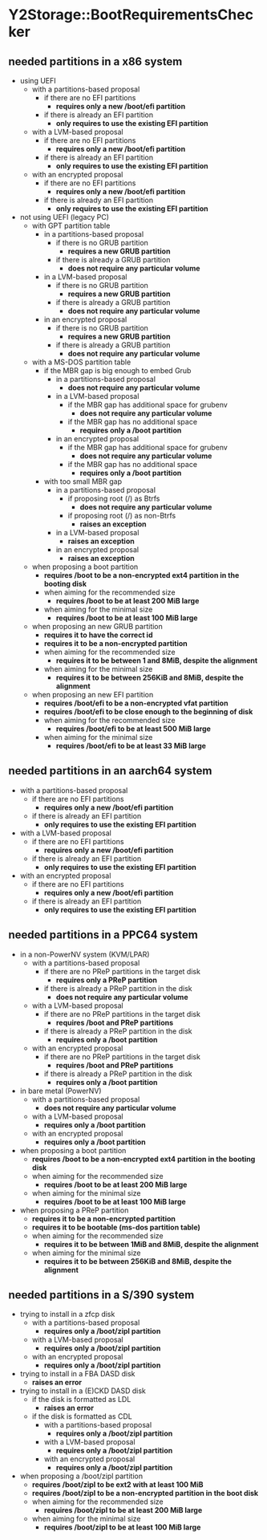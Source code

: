 
[//]: # (document was automatically created using 'rake doc:bootspecs')

# Y2Storage::BootRequirementsChecker
## needed partitions in a x86 system
- using UEFI
	- with a partitions-based proposal
		- if there are no EFI partitions
			- **requires only a new /boot/efi partition**
		- if there is already an EFI partition
			- **only requires to use the existing EFI partition**
	- with a LVM-based proposal
		- if there are no EFI partitions
			- **requires only a new /boot/efi partition**
		- if there is already an EFI partition
			- **only requires to use the existing EFI partition**
	- with an encrypted proposal
		- if there are no EFI partitions
			- **requires only a new /boot/efi partition**
		- if there is already an EFI partition
			- **only requires to use the existing EFI partition**
- not using UEFI (legacy PC)
	- with GPT partition table
		- in a partitions-based proposal
			- if there is no GRUB partition
				- **requires a new GRUB partition**
			- if there is already a GRUB partition
				- **does not require any particular volume**
		- in a LVM-based proposal
			- if there is no GRUB partition
				- **requires a new GRUB partition**
			- if there is already a GRUB partition
				- **does not require any particular volume**
		- in an encrypted proposal
			- if there is no GRUB partition
				- **requires a new GRUB partition**
			- if there is already a GRUB partition
				- **does not require any particular volume**
	- with a MS-DOS partition table
		- if the MBR gap is big enough to embed Grub
			- in a partitions-based proposal
				- **does not require any particular volume**
			- in a LVM-based proposal
				- if the MBR gap has additional space for grubenv
					- **does not require any particular volume**
				- if the MBR gap has no additional space
					- **requires only a /boot partition**
			- in an encrypted proposal
				- if the MBR gap has additional space for grubenv
					- **does not require any particular volume**
				- if the MBR gap has no additional space
					- **requires only a /boot partition**
		- with too small MBR gap
			- in a partitions-based proposal
				- if proposing root (/) as Btrfs
					- **does not require any particular volume**
				- if proposing root (/) as non-Btrfs
					- **raises an exception**
			- in a LVM-based proposal
				- **raises an exception**
			- in an encrypted proposal
				- **raises an exception**
	- when proposing a boot partition
		- **requires /boot to be a non-encrypted ext4 partition in the booting disk**
		- when aiming for the recommended size
			- **requires /boot to be at least 200 MiB large**
		- when aiming for the minimal size
			- **requires /boot to be at least 100 MiB large**
	- when proposing an new GRUB partition
		- **requires it to have the correct id**
		- **requires it to be a non-encrypted partition**
		- when aiming for the recommended size
			- **requires it to be between 1 and 8MiB, despite the alignment**
		- when aiming for the minimal size
			- **requires it to be between 256KiB and 8MiB, despite the alignment**
	- when proposing an new EFI partition
		- **requires /boot/efi to be a non-encrypted vfat partition**
		- **requires /boot/efi to be close enough to the beginning of disk**
		- when aiming for the recommended size
			- **requires /boot/efi to be at least 500 MiB large**
		- when aiming for the minimal size
			- **requires /boot/efi to be at least 33 MiB large**

## needed partitions in an aarch64 system
- with a partitions-based proposal
	- if there are no EFI partitions
		- **requires only a new /boot/efi partition**
	- if there is already an EFI partition
		- **only requires to use the existing EFI partition**
- with a LVM-based proposal
	- if there are no EFI partitions
		- **requires only a new /boot/efi partition**
	- if there is already an EFI partition
		- **only requires to use the existing EFI partition**
- with an encrypted proposal
	- if there are no EFI partitions
		- **requires only a new /boot/efi partition**
	- if there is already an EFI partition
		- **only requires to use the existing EFI partition**

## needed partitions in a PPC64 system
- in a non-PowerNV system (KVM/LPAR)
	- with a partitions-based proposal
		- if there are no PReP partitions in the target disk
			- **requires only a PReP partition**
		- if there is already a PReP partition in the disk
			- **does not require any particular volume**
	- with a LVM-based proposal
		- if there are no PReP partitions in the target disk
			- **requires /boot and PReP partitions**
		- if there is already a PReP partition in the disk
			- **requires only a /boot partition**
	- with an encrypted proposal
		- if there are no PReP partitions in the target disk
			- **requires /boot and PReP partitions**
		- if there is already a PReP partition in the disk
			- **requires only a /boot partition**
- in bare metal (PowerNV)
	- with a partitions-based proposal
		- **does not require any particular volume**
	- with a LVM-based proposal
		- **requires only a /boot partition**
	- with an encrypted proposal
		- **requires only a /boot partition**
- when proposing a boot partition
	- **requires /boot to be a non-encrypted ext4 partition in the booting disk**
	- when aiming for the recommended size
		- **requires /boot to be at least 200 MiB large**
	- when aiming for the minimal size
		- **requires /boot to be at least 100 MiB large**
- when proposing a PReP partition
	- **requires it to be a non-encrypted partition**
	- **requires it to be bootable (ms-dos partition table)**
	- when aiming for the recommended size
		- **requires it to be between 1MiB and 8MiB, despite the alignment**
	- when aiming for the minimal size
		- **requires it to be between 256KiB and 8MiB, despite the alignment**

## needed partitions in a S/390 system
- trying to install in a zfcp disk
	- with a partitions-based proposal
		- **requires only a /boot/zipl partition**
	- with a LVM-based proposal
		- **requires only a /boot/zipl partition**
	- with an encrypted proposal
		- **requires only a /boot/zipl partition**
- trying to install in a FBA DASD disk
	- **raises an error**
- trying to install in a (E)CKD DASD disk
	- if the disk is formatted as LDL
		- **raises an error**
	- if the disk is formatted as CDL
		- with a partitions-based proposal
			- **requires only a /boot/zipl partition**
		- with a LVM-based proposal
			- **requires only a /boot/zipl partition**
		- with an encrypted proposal
			- **requires only a /boot/zipl partition**
- when proposing a /boot/zipl partition
	- **requires /boot/zipl to be ext2 with at least 100 MiB**
	- **requires /boot/zipl to be a non-encrypted partition in the boot disk**
	- when aiming for the recommended size
		- **requires /boot/zipl to be at least 200 MiB large**
	- when aiming for the minimal size
		- **requires /boot/zipl to be at least 100 MiB large**
